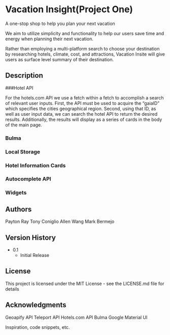 # Vacation Insight(Project One)
A one-stop shop to help you plan your next vacation

We aim to utilize simplicity and functionality to help our users save time and energy when planning their next vacation. 

Rather than employing a multi-platform search to choose your destination by researching hotels, climate, cost, and attractions, Vacation Insite will give users as surface level summary of their destination.

## Description

###Hotel API

For the hotels.com API we use a fetch within a fetch to accomplish a search of relevant user inputs. First, the API must be used to acquire the “gaiaID” which specifies the cities geographical region. Second, using that ID, as well as user input data, we can search the hotel API to return the desired results. Additionally, the results will display as a series of cards in the body of the main page.

### Bulma


### Local Storage


### Hotel Information Cards


### Autocomplete API


### Widgets



## Authors
Payton Ray
Tony Coniglio
Allen Wang
Mark Bermejo

## Version History
* 0.1
    * Initial Release

## License

This project is licensed under the MIT License - see the LICENSE.md file for details

## Acknowledgments
Geoapify API
Teleport API
Hotels.com API
Bulma
Google Material UI

Inspiration, code snippets, etc.
